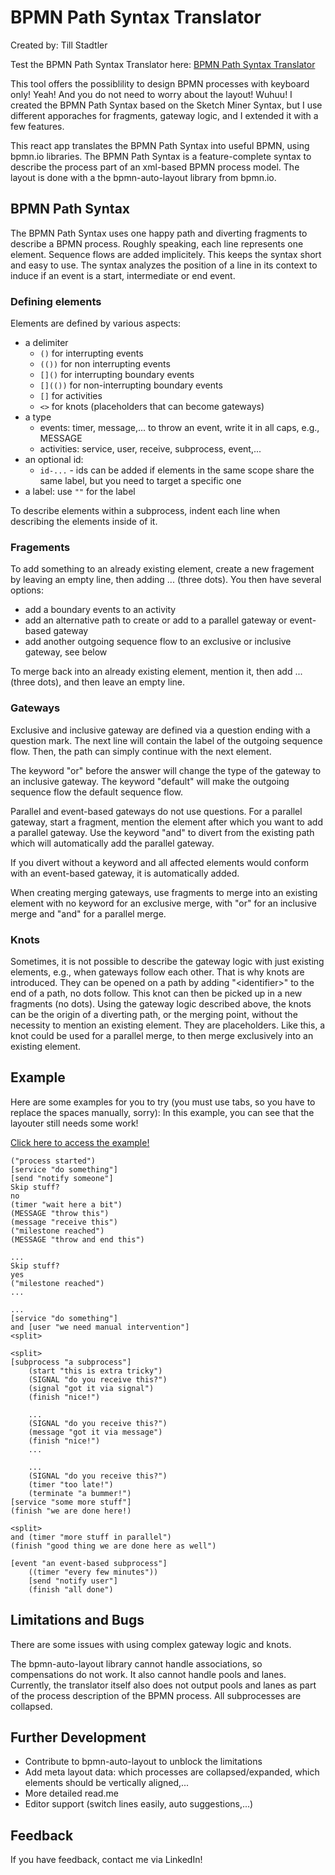 # BPMN Path Syntax Translator

Created by: Till Stadtler

Test the BPMN Path Syntax Translator here: [BPMN Path Syntax Translator](https://camunda-community-hub.github.io/path-syntax-translator/)

This tool offers the possiblility to design BPMN processes with keyboard only! Yeah! And you do not need to worry about the layout! Wuhuu!
I created the BPMN Path Syntax based on the Sketch Miner Syntax, but I use different apporaches for fragments, gateway logic, and I extended it with a few features.

This react app translates the BPMN Path Syntax into useful BPMN, using bpmn.io libraries. The BPMN Path Syntax is a feature-complete syntax to describe the process part of an xml-based BPMN process model. The layout is done with a the bpmn-auto-layout library from bpmn.io.

## BPMN Path Syntax

The BPMN Path Syntax uses one happy path and diverting fragments to describe a BPMN process. Roughly speaking, each line represents one element. Sequence flows are added implicitely. This keeps the syntax short and easy to use. The syntax analyzes the position of a line in its context to induce if an event is a start, intermediate or end event.

### Defining elements

Elements are defined by various aspects:

-   a delimiter
    -   `()` for interrupting events
    -   `(())` for non interrupting events
    -   `[]()` for interrupting boundary events
    -   `[](())` for non-interrupting boundary events
    -   `[]` for activities
    -   `<>` for knots (placeholders that can become gateways)
-   a type
    -   events: timer, message,... to throw an event, write it in all caps, e.g., MESSAGE
    -   activities: service, user, receive, subprocess, event,...
-   an optional id:
    -   `id-...` - ids can be added if elements in the same scope share the same label, but you need to target a specific one
-   a label: use `""` for the label

To describe elements within a subprocess, indent each line when describing the elements inside of it.

### Fragements

To add something to an already existing element, create a new fragement by leaving an empty line, then adding ... (three dots). You then have several options:

-   add a boundary events to an activity
-   add an alternative path to create or add to a parallel gateway or event-based gateway
-   add another outgoing sequence flow to an exclusive or inclusive gateway, see below

To merge back into an already existing element, mention it, then add ... (three dots), and then leave an empty line.

### Gateways

Exclusive and inclusive gateway are defined via a question ending with a question mark. The next line will contain the label of the outgoing sequence flow. Then, the path can simply continue with the next element.

The keyword "or" before the answer will change the type of the gateway to an inclusive gateway. The keyword "default" will make the outgoing sequence flow the default sequence flow.

Parallel and event-based gateways do not use questions. For a parallel gateway, start a fragment, mention the element after which you want to add a parallel gateway. Use the keyword "and" to divert from the existing path which will automatically add the parallel gateway.

If you divert without a keyword and all affected elements would conform with an event-based gateway, it is automatically added.

When creating merging gateways, use fragments to merge into an existing element with no keyword for an exclusive merge, with "or" for an inclusive merge and "and" for a parallel merge.

### Knots

Sometimes, it is not possible to describe the gateway logic with just existing elements, e.g., when gateways follow each other. That is why knots are introduced. They can be opened on a path by adding "\<identifier\>" to the end of a path, no dots follow. This knot can then be picked up in a new fragments (no dots). Using the gateway logic described above, the knots can be the origin of a diverting path, or the merging point, without the necessity to mention an existing element. They are placeholders. Like this, a knot could be used for a parallel merge, to then merge exclusively into an existing element.

## Example

Here are some examples for you to try (you must use tabs, so you have to replace the spaces manually, sorry):
In this example, you can see that the layouter still needs some work!

[Click here to access the example!](https://camunda-community-hub.github.io/path-syntax-translator?syntax=%28%22process+started%22%29%0A%5Bservice+%22do+something%22%5D%0A%5Bsend+%22notify+someone%22%5D%0ASkip+stuff%3F%0Ano%0A%28timer+%22wait+here+a+bit%22%29%0A%28MESSAGE+%22throw+this%22%29%0A%28message+%22receive+this%22%29%0A%28%22milestone+reached%22%29%0A%28MESSAGE+%22throw+and+end+this%22%29%0A%0A...%0ASkip+stuff%3F%0Ayes%0A%28%22milestone+reached%22%29%0A...%0A%0A...%0A%5Bservice+%22do+something%22%5D%0Aand+%5Buser+%22we+need+manual+intervention%22%5D%0A%3Csplit%3E%0A%0A%3Csplit%3E%0A%5Bsubprocess+%22a+subprocess%22%5D%0A%09%28start+%22this+is+extra+tricky%22%29%0A%09%28SIGNAL+%22do+you+receive+this%3F%22%29%0A%09%28signal+%22got+it+via+signal%22%29%0A%09%28finish+%22nice%21%22%29%0A%0A%09...%0A%09%28SIGNAL+%22do+you+receive+this%3F%22%29%0A%09%28message+%22got+it+via+message%22%29%0A%09%28finish+%22nice%21%22%29%0A%09...%0A%0A%09...%0A%09%28SIGNAL+%22do+you+receive+this%3F%22%29%0A%09%28timer+%22too+late%21%22%29%0A%09%28terminate+%22a+bummer%21%22%29%0A%5Bservice+%22some+more+stuff%22%5D%0A%28finish+%22we+are+done+here%21%29%0A%0A%3Csplit%3E%0Aand+%28timer+%22more+stuff+in+parallel%22%29%0A%28finish+%22good+thing+we+are+done+here+as+well%22%29%0A%0A%5Bevent+%22an+event-based+subprocess%22%5D%0A%09%28%28timer+%22every+few+minutes%22%29%29%0A%09%5Bsend+%22notify+user%22%5D%0A%09%28finish+%22all+done%22%29)

```
("process started")
[service "do something"]
[send "notify someone"]
Skip stuff?
no
(timer "wait here a bit")
(MESSAGE "throw this")
(message "receive this")
("milestone reached")
(MESSAGE "throw and end this")

...
Skip stuff?
yes
("milestone reached")
...

...
[service "do something"]
and [user "we need manual intervention"]
<split>

<split>
[subprocess "a subprocess"]
	(start "this is extra tricky")
	(SIGNAL "do you receive this?")
	(signal "got it via signal")
	(finish "nice!")

	...
	(SIGNAL "do you receive this?")
	(message "got it via message")
	(finish "nice!")
	...

	...
	(SIGNAL "do you receive this?")
	(timer "too late!")
	(terminate "a bummer!")
[service "some more stuff"]
(finish "we are done here!)

<split>
and (timer "more stuff in parallel")
(finish "good thing we are done here as well")

[event "an event-based subprocess"]
	((timer "every few minutes"))
	[send "notify user"]
	(finish "all done")
```

## Limitations and Bugs

There are some issues with using complex gateway logic and knots.

The bpmn-auto-layout library cannot handle associations, so compensations do not work. It also cannot handle pools and lanes. Currently, the translator itself also does not output pools and lanes as part of the process description of the BPMN process. All subprocesses are collapsed.

## Further Development

-   Contribute to bpmn-auto-layout to unblock the limitations
-   Add meta layout data: which processes are collapsed/expanded, which elements should be vertically aligned,...
-   More detailed read.me
-   Editor support (switch lines easily, auto suggestions,...)

## Feedback

If you have feedback, contact me via LinkedIn!
